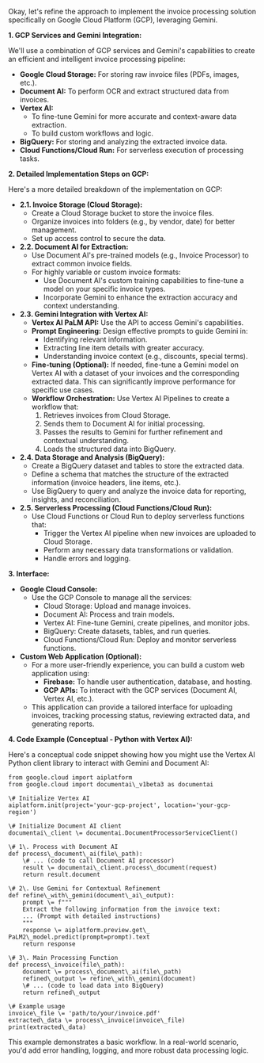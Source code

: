 Okay, let's refine the approach to implement the invoice processing solution specifically on Google Cloud Platform (GCP), leveraging Gemini.

**1\. GCP Services and Gemini Integration:**

We'll use a combination of GCP services and Gemini's capabilities to create an efficient and intelligent invoice processing pipeline:

* **Google Cloud Storage:** For storing raw invoice files (PDFs, images, etc.).  
* **Document AI:** To perform OCR and extract structured data from invoices.  
* **Vertex AI:**  
  * To fine-tune Gemini for more accurate and context-aware data extraction.  
  * To build custom workflows and logic.  
* **BigQuery:** For storing and analyzing the extracted invoice data.  
* **Cloud Functions/Cloud Run:** For serverless execution of processing tasks.

**2\. Detailed Implementation Steps on GCP:**

Here's a more detailed breakdown of the implementation on GCP:

* **2.1. Invoice Storage (Cloud Storage):**  
  * Create a Cloud Storage bucket to store the invoice files.  
  * Organize invoices into folders (e.g., by vendor, date) for better management.  
  * Set up access control to secure the data.  
* **2.2. Document AI for Extraction:**  
  * Use Document AI's pre-trained models (e.g., Invoice Processor) to extract common invoice fields.  
  * For highly variable or custom invoice formats:  
    * Use Document AI's custom training capabilities to fine-tune a model on your specific invoice types.  
    * Incorporate Gemini to enhance the extraction accuracy and context understanding.  
* **2.3. Gemini Integration with Vertex AI:**  
  * **Vertex AI PaLM API:** Use the API to access Gemini's capabilities.  
  * **Prompt Engineering:** Design effective prompts to guide Gemini in:  
    * Identifying relevant information.  
    * Extracting line item details with greater accuracy.  
    * Understanding invoice context (e.g., discounts, special terms).  
  * **Fine-tuning (Optional):** If needed, fine-tune a Gemini model on Vertex AI with a dataset of your invoices and the corresponding extracted data. This can significantly improve performance for specific use cases.  
  * **Workflow Orchestration:** Use Vertex AI Pipelines to create a workflow that:  
    1. Retrieves invoices from Cloud Storage.  
    2. Sends them to Document AI for initial processing.  
    3. Passes the results to Gemini for further refinement and contextual understanding.  
    4. Loads the structured data into BigQuery.  
* **2.4. Data Storage and Analysis (BigQuery):**  
  * Create a BigQuery dataset and tables to store the extracted data.  
  * Define a schema that matches the structure of the extracted information (invoice headers, line items, etc.).  
  * Use BigQuery to query and analyze the invoice data for reporting, insights, and reconciliation.  
* **2.5. Serverless Processing (Cloud Functions/Cloud Run):**  
  * Use Cloud Functions or Cloud Run to deploy serverless functions that:  
    * Trigger the Vertex AI pipeline when new invoices are uploaded to Cloud Storage.  
    * Perform any necessary data transformations or validation.  
    * Handle errors and logging.

**3\. Interface:**

* **Google Cloud Console:**  
  * Use the GCP Console to manage all the services:  
    * Cloud Storage: Upload and manage invoices.  
    * Document AI: Process and train models.  
    * Vertex AI: Fine-tune Gemini, create pipelines, and monitor jobs.  
    * BigQuery: Create datasets, tables, and run queries.  
    * Cloud Functions/Cloud Run: Deploy and monitor serverless functions.  
* **Custom Web Application (Optional):**  
  * For a more user-friendly experience, you can build a custom web application using:  
    * **Firebase:** To handle user authentication, database, and hosting.  
    * **GCP APIs:** To interact with the GCP services (Document AI, Vertex AI, etc.).  
  * This application can provide a tailored interface for uploading invoices, tracking processing status, reviewing extracted data, and generating reports.

**4\. Code Example (Conceptual \- Python with Vertex AI):**

Here's a conceptual code snippet showing how you might use the Vertex AI Python client library to interact with Gemini and Document AI:

    from google.cloud import aiplatform  
    from google.cloud import documentai\_v1beta3 as documentai

    \# Initialize Vertex AI  
    aiplatform.init(project='your-gcp-project', location='your-gcp-region')

    \# Initialize Document AI client  
    documentai\_client \= documentai.DocumentProcessorServiceClient()

    \# 1\. Process with Document AI  
    def process\_document\_ai(file\_path):  
        \# ... (code to call Document AI processor)  
        result \= documentai\_client.process\_document(request)  
        return result.document

    \# 2\. Use Gemini for Contextual Refinement  
    def refine\_with\_gemini(document\_ai\_output):  
        prompt \= f"""  
        Extract the following information from the invoice text:  
        ... (Prompt with detailed instructions)  
        """  
        response \= aiplatform.preview.get\_ PaLM2\_model.predict(prompt=prompt).text  
        return response

    \# 3\. Main Processing Function  
    def process\_invoice(file\_path):  
        document \= process\_document\_ai(file\_path)  
        refined\_output \= refine\_with\_gemini(document)  
        \# ... (code to load data into BigQuery)  
        return refined\_output

    \# Example usage  
    invoice\_file \= 'path/to/your/invoice.pdf'  
    extracted\_data \= process\_invoice(invoice\_file)  
    print(extracted\_data)

This example demonstrates a basic workflow. In a real-world scenario, you'd add error handling, logging, and more robust data processing logic.